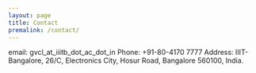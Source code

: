 ```yaml
---
layout: page
title: Contact
premalink: /contact/
---
```


email: gvcl_at_iiitb_dot_ac_dot_in
Phone: +91-80-4170 7777
Address: 
IIIT-Bangalore, 
26/C, Electronics City, Hosur Road, Bangalore 560100, India.